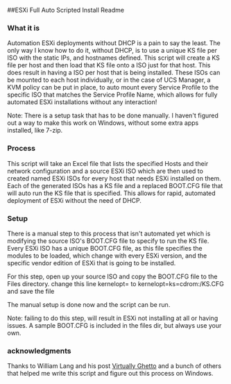 ##ESXi Full Auto Scripted Install Readme

### What it is

Automation ESXi deployments without DHCP is a pain to say the least. The only way I know how to do it, without DHCP, 
is to use a unique KS file per ISO with the static IPs, and hostnames defined. This script will create a KS file per host
and then load that KS file onto a ISO just for that host. This does result in having a ISO per host that is being installed.
These ISOs can be mounted to each host individually, or in the case of UCS Manager, a KVM policy can be put in place, 
to auto mount every Service Profile to the specific ISO that matches the Service Profile Name, which allows for 
fully automated ESXi installations without any interaction! 

Note: There is a setup task that has to be done manually. I haven't figured out a way to make this work on Windows, 
without some extra apps installed, like 7-zip. 


### Process

This script will take an Excel file that lists the specified Hosts and their network configuration and a source ESXi ISO which are then used to created 
named ESXi ISOs for every host that needs ESXi installed on them. Each of the generated ISOs has a KS file and a replaced BOOT.CFG file that will auto 
run the KS file that is specified. 
This allows for rapid, automated deployment of ESXi without the need of DHCP. 

### Setup

There is a manual step to this process that isn't automated yet which is modifying the source ISO's BOOT.CFG file to specify to run the KS file. 
Every ESXi ISO has a unique BOOT.CFG file, as this file specifies the modules to be loaded, which change with every ESXi version, and the specific vendor
edition of ESXi that is going to be installed. 

For this step, open up your source ISO and copy the BOOT.CFG file to the Files directory. 
change this line kernelopt= to 
kernelopt=ks=cdrom:/KS.CFG 
and save the file

The manual setup is done now and the script can be run. 

Note: failing to do this step, will result in ESXi not installing at all or having issues. A sample BOOT.CFG is included in the files dir, but always use your own. 

### acknowledgments
Thanks to William Lang and his post [Virtually Ghetto](http://www.virtuallyghetto.com/2011/05/semi-interactive-automated-esxi.html) and a bunch of others that 
helped me write this script and figure out this process on Windows. 

